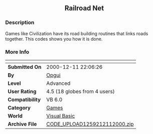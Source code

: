 ﻿<div align="center">

## Railroad Net


</div>

### Description

Games like Civilization have its road building routines that links roads together. This codes shows you how it is done.
 
### More Info
 


<span>             |<span>
---                |---
**Submitted On**   |2000-12-11 22:06:26
**By**             |[Opgui](https://github.com/Planet-Source-Code/PSCIndex/blob/master/ByAuthor/opgui.md)
**Level**          |Advanced
**User Rating**    |4.5 (18 globes from 4 users)
**Compatibility**  |VB 6\.0
**Category**       |[Games](https://github.com/Planet-Source-Code/PSCIndex/blob/master/ByCategory/games__1-38.md)
**World**          |[Visual Basic](https://github.com/Planet-Source-Code/PSCIndex/blob/master/ByWorld/visual-basic.md)
**Archive File**   |[CODE\_UPLOAD1259212112000\.zip](https://github.com/Planet-Source-Code/opgui-railroad-net__1-13518/archive/master.zip)








